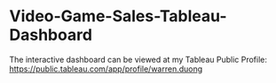 # Video-Game-Sales-Tableau-Dashboard

The interactive dashboard can be viewed at my Tableau Public Profile: https://public.tableau.com/app/profile/warren.duong
